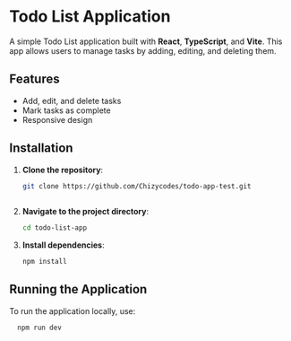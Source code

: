 # Todo List Application

A simple Todo List application built with **React**, **TypeScript**, and **Vite**. This app allows users to manage tasks by adding, editing, and deleting them.

## Features

- Add, edit, and delete tasks
- Mark tasks as complete
- Responsive design

## Installation

1. **Clone the repository**:

   ```bash
   git clone https://github.com/Chizycodes/todo-app-test.git
  
2. **Navigate to the project directory**:

   ```bash
   cd todo-list-app

3. **Install dependencies**:

   ```bash
   npm install

## Running the Application

To run the application locally, use:

```bash
  npm run dev
